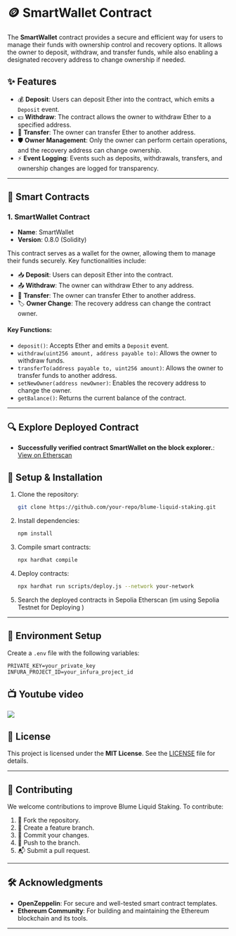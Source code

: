 # 🪙 SmartWallet Contract

The **SmartWallet** contract provides a secure and efficient way for users to manage their funds with ownership control and recovery options. It allows the owner to deposit, withdraw, and transfer funds, while also enabling a designated recovery address to change ownership if needed.

## ✨ Features

- 💰 **Deposit**: Users can deposit Ether into the contract, which emits a `Deposit` event.
- 💵 **Withdraw**: The contract allows the owner to withdraw Ether to a specified address.
- 🔄 **Transfer**: The owner can transfer Ether to another address.
- 🛡️ **Owner Management**: Only the owner can perform certain operations, and the recovery address can change ownership.
- ⚡ **Event Logging**: Events such as deposits, withdrawals, transfers, and ownership changes are logged for transparency.

---

## 🔐 Smart Contracts

### 1. **SmartWallet Contract**
- **Name**: SmartWallet
- **Version**: 0.8.0 (Solidity)
  
This contract serves as a wallet for the owner, allowing them to manage their funds securely. Key functionalities include:
- 📥 **Deposit**: Users can deposit Ether into the contract.  
- 📤 **Withdraw**: The owner can withdraw Ether to any address.  
- 🔄 **Transfer**: The owner can transfer Ether to another address.  
- 🏷️ **Owner Change**: The recovery address can change the contract owner.  

#### Key Functions:
- `deposit()`: Accepts Ether and emits a `Deposit` event.
- `withdraw(uint256 amount, address payable to)`: Allows the owner to withdraw funds.
- `transferTo(address payable to, uint256 amount)`: Allows the owner to transfer funds to another address.
- `setNewOwner(address newOwner)`: Enables the recovery address to change the owner.
- `getBalance()`: Returns the current balance of the contract.

---

## 🔍 Explore Deployed Contract

- **Successfully verified contract SmartWallet on the block explorer.**: [View on Etherscan](https://sepolia.etherscan.io/address/0xbD53CF384FF46730E79bD928A8E4BD5f3f134225#code)  

## 🚀 Setup & Installation

1. Clone the repository:  
   ```bash
   git clone https://github.com/your-repo/blume-liquid-staking.git
   ```

2. Install dependencies:  
   ```bash
   npm install
   ```

3. Compile smart contracts:  
   ```bash
   npx hardhat compile
   ```

4. Deploy contracts:  
   ```bash
   npx hardhat run scripts/deploy.js --network your-network
   ```

5. Search the deployed contracts in Sepolia Etherscan (im using Sepolia Testnet for Deploying )

---

## 🔧 Environment Setup

Create a `.env` file with the following variables:
```
PRIVATE_KEY=your_private_key
INFURA_PROJECT_ID=your_infura_project_id
```

## 📺 Youtube video 
<a href="https://youtu.be/uhvZGLASTMU?si=A0jjusY-x2MomiIj"><img src="https://encrypted-tbn0.gstatic.com/images?q=tbn:ANd9GcS1cptlbzAskGrPmTmoI-v3tPLZjTgOQF4uuQ&s"/></a>

## 📜 License

This project is licensed under the **MIT License**. See the [LICENSE](LICENSE) file for details.

---

## 🤝 Contributing

We welcome contributions to improve Blume Liquid Staking. To contribute:
1. 🍴 Fork the repository.
2. 🌿 Create a feature branch.
3. 💾 Commit your changes.
4. 🚀 Push to the branch.
5. 📬 Submit a pull request.

---

## 🛠 Acknowledgments

- **OpenZeppelin**: For secure and well-tested smart contract templates.
- **Ethereum Community**: For building and maintaining the Ethereum blockchain and its tools.

---
